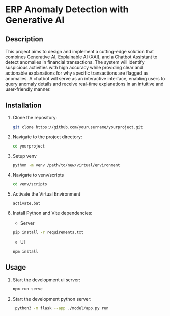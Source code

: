 # ERP Anomaly Detection with Generative AI

## Description

This project aims to design and implement a cutting-edge solution that combines Generative AI, Explainable AI (XAI), and a Chatbot Assistant to detect anomalies in financial transactions. The system will identify suspicious activities with high accuracy while providing clear and actionable explanations for why specific transactions are flagged as anomalies. A chatbot will serve as an interactive interface, enabling users to query anomaly details and receive real-time explanations in an intuitive and user-friendly manner.

## Installation

1. Clone the repository:
   ```bash
   git clone https://github.com/yourusername/yourproject.git
   ```
2. Navigate to the project directory:
   ```bash
   cd yourproject
   ```
3. Setup venv
   ```bash
   python -m venv /path/to/new/virtual/environment
   ```
4. Navigate to venv/scripts
   ```bash
   cd venv/scripts
   ```
5. Activate the Virtual Environment
   ```bash
   activate.bat
   ```
6. Install Python and Vite dependencies:

   - Server

   ```bash
   pip install -r requirements.txt
   ```

   - UI

   ```bash
   npm install
   ```

## Usage

1. Start the development ui server:
   ```bash
   npm run serve
   ```
2. Start the development python server:

   ```bash
    python3 -m flask --app ./model/app.py run
   ```
